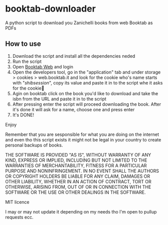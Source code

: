 # booktab-downloader
A python script to download you Zanichelli books from web Booktab as PDFs


## How to use

1. Download the script and install all the dependencies neded
2. Run the script
3. Open [Booktab Web](http://web.booktab.it/) and login
4. Open the developers tool, go in the "application" tab and under storage > cookies > web.booktab.it and look for the cookie who's name starts with "_shibsession_", copy its value and paste it in to the script whe it asks for the cookie🍪
5. Agin on booktab click on the book you'd like to download and take the isbn from the URL and paste it in to the script
6. After pressing enter the script will proceed downloading the book. After it's done it will ask for a name, choose one and press enter
7. It's DONE!

Enjoy

Remember that you are sesponsible for what you are doing on the internet and even tho this script exists it might not be legal in your country to create personal backups of books.

THE SOFTWARE IS PROVIDED "AS IS", WITHOUT WARRANTY OF ANY KIND, EXPRESS OR IMPLIED, INCLUDING BUT NOT LIMITED TO THE WARRANTIES OF MERCHANTABILITY, FITNESS FOR A PARTICULAR PURPOSE AND NONINFRINGEMENT. IN NO EVENT SHALL THE AUTHORS OR COPYRIGHT HOLDERS BE LIABLE FOR ANY CLAIM, DAMAGES OR OTHER LIABILITY, WHETHER IN AN ACTION OF CONTRACT, TORT OR OTHERWISE, ARISING FROM, OUT OF OR IN CONNECTION WITH THE SOFTWARE OR THE USE OR OTHER DEALINGS IN THE SOFTWARE.

MIT licence

I may or may not update it depending on my needs tho I'm open to pullup requests ecc.
